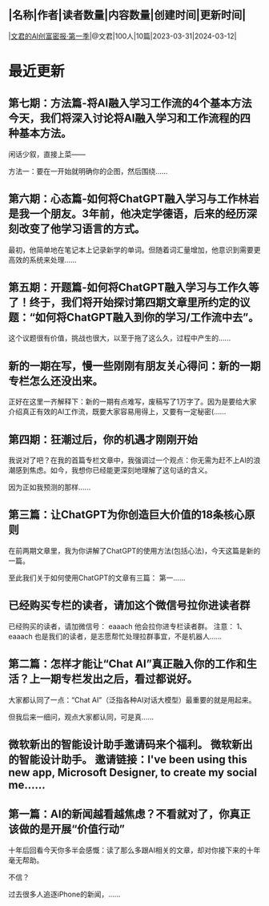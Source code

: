 |名称|作者|读者数量|内容数量|创建时间|更新时间|
---
|[文君的AI创富密报·第一季](https://xiaobot.net/p/AIchuangfuS01?refer=0b133df9-27dc-423b-8101-639049001c13)|@文君|100人|10篇|2023-03-31|2024-03-12|

# 最近更新
## 第七期：方法篇-将AI融入学习工作流的4个基本方法今天，我们将深入讨论将AI融入学习和工作流程的四种基本方法。

闲话少叙，直接上菜——


方法一：要在一开始就明确你的企图，然后围绕......
## 第六期：心态篇-如何将ChatGPT融入学习与工作林岩是我一个朋友。3年前，他决定学德语，后来的经历深刻改变了他学习语言的方式。

最初，他简单地在笔记本上记录新学的单词。但随着词汇量增加，他意识到需要更高效的系统来处理......
## 第五期：开题篇-如何将ChatGPT融入学习与工作久等了！终于，我们将开始探讨第四期文章里所约定的议题：“如何将ChatGPT融入到你的学习/工作流中去”。

这个议题很有价值，挑战也很大，以至于拖了这么久，过程中产生的......
## 新的一期在写，慢一些刚刚有朋友关心得问：新的一期专栏怎么还没出来。
正好在这里一齐解释下：新的一期有点难写，废稿写了1万字了。因为是要给大家介绍真正有效的AI工作流，既要大家容易用得上，又要有一定秘密(......
## 第四期：狂潮过后，你的机遇才刚刚开始
我说对了吧？在我的首篇专栏文章中，我强调过一个观点：你无需为赶不上AI的浪潮感到焦虑。如今，我想你已经能更深刻地理解了这句话的含义。

因为正如我预测的那样......
## 第三篇：让ChatGPT为你创造巨大价值的18条核心原则
在前两期文章里，我为你讲解了ChatGPT的使用方法(包括心法)，今天这篇是新的一篇。

至此我们关于如何使用ChatGPT的文章有三篇：
第一......
## 已经购买专栏的读者，请加这个微信号拉你进读者群
已经购买的读者，请加微信号： eaaach
他会拉你进专栏读者群。
注意：
1、eaaach 也是我们的读者，是志愿帮忙处理拉群事宜，不是机器人......
## 第二篇：怎样才能让“Chat AI”真正融入你的工作和生活？上一期专栏发出之后，看过都说好。
大家都认同了一点：“Chat AI”（泛指各种AI对话大模型）最重要的就是用起来。

但我后来一细问，观点大家都认同，可是真......
## 微软新出的智能设计助手邀请码来个福利。 微软新出的智能设计助手。  邀请链接：I've been using this new app, Microsoft Designer, to create my social me......
## 第一篇：AI的新闻越看越焦虑？不看就对了，你真正该做的是开展“价值行动”
十年后回看今天你多半会感慨：读了那么多跟AI相关的文章，却对你接下来的十年毫无帮助。

不信？

过去很多人追逐iPhone的新闻，......

